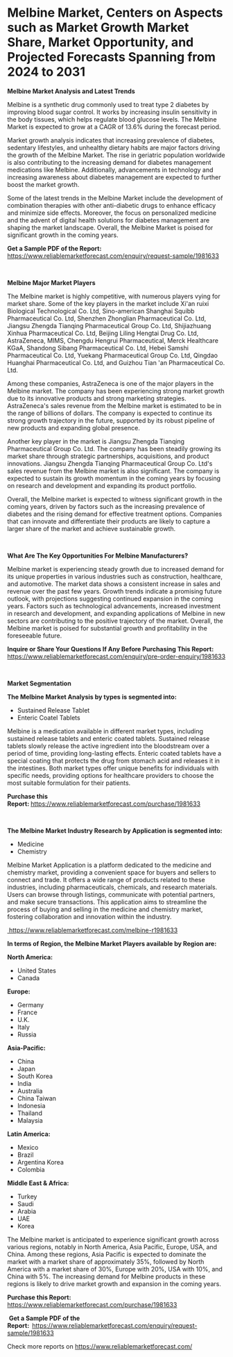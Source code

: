 <p><h1>Melbine Market, Centers on Aspects such as Market Growth Market Share, Market Opportunity, and Projected Forecasts Spanning from 2024 to 2031</h1></p><p><strong>Melbine Market Analysis and Latest Trends</strong></p>
<p><p>Melbine is a synthetic drug commonly used to treat type 2 diabetes by improving blood sugar control. It works by increasing insulin sensitivity in the body tissues, which helps regulate blood glucose levels. The Melbine Market is expected to grow at a CAGR of 13.6% during the forecast period.</p><p>Market growth analysis indicates that increasing prevalence of diabetes, sedentary lifestyles, and unhealthy dietary habits are major factors driving the growth of the Melbine Market. The rise in geriatric population worldwide is also contributing to the increasing demand for diabetes management medications like Melbine. Additionally, advancements in technology and increasing awareness about diabetes management are expected to further boost the market growth.</p><p>Some of the latest trends in the Melbine Market include the development of combination therapies with other anti-diabetic drugs to enhance efficacy and minimize side effects. Moreover, the focus on personalized medicine and the advent of digital health solutions for diabetes management are shaping the market landscape. Overall, the Melbine Market is poised for significant growth in the coming years.</p></p>
<p><strong>Get a Sample PDF of the Report:&nbsp;</strong> <a href="https://www.reliablemarketforecast.com/enquiry/request-sample/1981633">https://www.reliablemarketforecast.com/enquiry/request-sample/1981633</a></p>
<p>&nbsp;</p>
<p><strong>Melbine Major Market Players</strong></p>
<p><p>The Melbine market is highly competitive, with numerous players vying for market share. Some of the key players in the market include Xi'an ruixi Biological Technological Co. Ltd, Sino-american Shanghai Squibb Pharmaceutical Co. Ltd, Shenzhen Zhonglian Pharmaceutical Co. Ltd, Jiangsu Zhengda Tianqing Pharmaceutical Group Co. Ltd, Shijiazhuang Xinhua Pharmaceutical Co. Ltd, Beijing Liling Hengtai Drug Co. Ltd, AstraZeneca, MIMS, Chengdu Hengrui Pharmaceutical, Merck Healthcare KGaA, Shandong Sibang Pharmaceutical Co. Ltd, Hebei Samshi Pharmaceutical Co. Ltd, Yuekang Pharmaceutical Group Co. Ltd, Qingdao Huanghai Pharmaceutical Co. Ltd, and Guizhou Tian 'an Pharmaceutical Co. Ltd.</p><p>Among these companies, AstraZeneca is one of the major players in the Melbine market. The company has been experiencing strong market growth due to its innovative products and strong marketing strategies. AstraZeneca's sales revenue from the Melbine market is estimated to be in the range of billions of dollars. The company is expected to continue its strong growth trajectory in the future, supported by its robust pipeline of new products and expanding global presence.</p><p>Another key player in the market is Jiangsu Zhengda Tianqing Pharmaceutical Group Co. Ltd. The company has been steadily growing its market share through strategic partnerships, acquisitions, and product innovations. Jiangsu Zhengda Tianqing Pharmaceutical Group Co. Ltd's sales revenue from the Melbine market is also significant. The company is expected to sustain its growth momentum in the coming years by focusing on research and development and expanding its product portfolio.</p><p>Overall, the Melbine market is expected to witness significant growth in the coming years, driven by factors such as the increasing prevalence of diabetes and the rising demand for effective treatment options. Companies that can innovate and differentiate their products are likely to capture a larger share of the market and achieve sustainable growth.</p></p>
<p>&nbsp;</p>
<p><strong>What Are The Key Opportunities For Melbine Manufacturers?</strong></p>
<p><p>Melbine market is experiencing steady growth due to increased demand for its unique properties in various industries such as construction, healthcare, and automotive. The market data shows a consistent increase in sales and revenue over the past few years. Growth trends indicate a promising future outlook, with projections suggesting continued expansion in the coming years. Factors such as technological advancements, increased investment in research and development, and expanding applications of Melbine in new sectors are contributing to the positive trajectory of the market. Overall, the Melbine market is poised for substantial growth and profitability in the foreseeable future.</p></p>
<p><strong>Inquire or Share Your Questions If Any Before Purchasing This Report:</strong> <a href="https://www.reliablemarketforecast.com/enquiry/pre-order-enquiry/1981633">https://www.reliablemarketforecast.com/enquiry/pre-order-enquiry/1981633</a></p>
<p>&nbsp;</p>
<p><strong>Market Segmentation</strong></p>
<p><strong>The Melbine Market Analysis by types is segmented into:</strong></p>
<p><ul><li>Sustained Release Tablet</li><li>Enteric Coatel Tablets</li></ul></p>
<p><p>Melbine is a medication available in different market types, including sustained release tablets and enteric coated tablets. Sustained release tablets slowly release the active ingredient into the bloodstream over a period of time, providing long-lasting effects. Enteric coated tablets have a special coating that protects the drug from stomach acid and releases it in the intestines. Both market types offer unique benefits for individuals with specific needs, providing options for healthcare providers to choose the most suitable formulation for their patients.</p></p>
<p><strong>Purchase this Report:&nbsp;</strong><a href="https://www.reliablemarketforecast.com/purchase/1981633">https://www.reliablemarketforecast.com/purchase/1981633</a></p>
<p>&nbsp;</p>
<p><strong>The Melbine Market Industry Research by Application is segmented into:</strong></p>
<p><ul><li>Medicine</li><li>Chemistry</li></ul></p>
<p><p>Melbine Market Application is a platform dedicated to the medicine and chemistry market, providing a convenient space for buyers and sellers to connect and trade. It offers a wide range of products related to these industries, including pharmaceuticals, chemicals, and research materials. Users can browse through listings, communicate with potential partners, and make secure transactions. This application aims to streamline the process of buying and selling in the medicine and chemistry market, fostering collaboration and innovation within the industry.</p></p>
<p><a href="https://www.reliablemarketforecast.com/melbine-r1981633">&nbsp;https://www.reliablemarketforecast.com/melbine-r1981633</a></p>
<p><strong>In terms of Region, the Melbine Market Players available by Region are:</strong></p>
<p>
    <p> <strong> North America: </strong>
        <ul>
            <li>United States</li>
            <li>Canada</li>
        </ul>
        </p> 
    <p> <strong> Europe: </strong>
        <ul>
            <li>Germany</li>
            <li>France</li>
            <li>U.K.</li>
            <li>Italy</li>
            <li>Russia</li>
        </ul>
        </p> 
    <p> <strong> Asia-Pacific: </strong>
        <ul>
            <li>China</li>
            <li>Japan</li>
            <li>South Korea</li>
            <li>India</li>
            <li>Australia</li>
            <li>China Taiwan</li>
            <li>Indonesia</li>
            <li>Thailand</li>
            <li>Malaysia</li>
        </ul>
        </p> 
    <p> <strong> Latin America: </strong>
        <ul>
            <li>Mexico</li>
            <li>Brazil</li>
            <li>Argentina Korea</li>
            <li>Colombia</li>
        </ul>
        </p> 
    <p> <strong> Middle East & Africa: </strong>
        <ul>
            <li>Turkey</li>
            <li>Saudi</li>
            <li>Arabia</li>
            <li>UAE</li>
            <li>Korea</li>
        </ul>
    </p>
    </p>
<p><p>The Melbine market is anticipated to experience significant growth across various regions, notably in North America, Asia Pacific, Europe, USA, and China. Among these regions, Asia Pacific is expected to dominate the market with a market share of approximately 35%, followed by North America with a market share of 30%, Europe with 20%, USA with 10%, and China with 5%. The increasing demand for Melbine products in these regions is likely to drive market growth and expansion in the coming years.</p></p>
<p><strong>Purchase this Report: </strong><a href="https://www.reliablemarketforecast.com/purchase/1981633">https://www.reliablemarketforecast.com/purchase/1981633</a></p>
<p>&nbsp;<strong>Get a Sample PDF of the Report:&nbsp;&nbsp;</strong><a href="https://www.reliablemarketforecast.com/enquiry/request-sample/1981633">https://www.reliablemarketforecast.com/enquiry/request-sample/1981633</a></p>
<p><strong></strong></p>
<p>Check more reports on <a href="https://www.reliablemarketforecast.com/">https://www.reliablemarketforecast.com/</a></p>